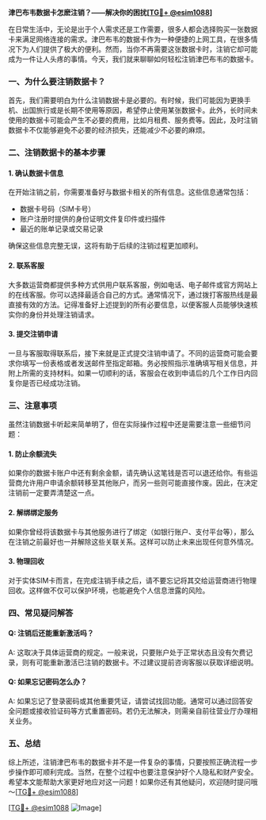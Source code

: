 **津巴布韦数据卡怎麽注销？——解决你的困扰[[TG💪+ @esim1088](https://t.me/s/esim1088)]**

在日常生活中，无论是出于个人需求还是工作需要，很多人都会选择购买一张数据卡来满足网络连接的需求。津巴布韦的数据卡作为一种便捷的上网工具，在很多情况下为人们提供了极大的便利。然而，当你不再需要这张数据卡时，注销它却可能成为一件让人头疼的事情。今天，我们就来聊聊如何轻松注销津巴布韦的数据卡。

### 一、为什么要注销数据卡？

首先，我们需要明白为什么注销数据卡是必要的。有时候，我们可能因为更换手机、出国旅行或是长期不使用等原因，希望停止使用某张数据卡。此外，长时间未使用的数据卡可能会产生不必要的费用，比如月租费、服务费等。因此，及时注销数据卡不仅能够避免不必要的经济损失，还能减少不必要的麻烦。

### 二、注销数据卡的基本步骤

#### 1. 确认数据卡信息
在开始注销之前，你需要准备好与数据卡相关的所有信息。这些信息通常包括：
- 数据卡号码（SIM卡号）
- 账户注册时提供的身份证明文件复印件或扫描件
- 最近的账单记录或交易记录

确保这些信息完整无误，这将有助于后续的注销过程更加顺利。

#### 2. 联系客服
大多数运营商都提供多种方式供用户联系客服，例如电话、电子邮件或官方网站上的在线客服。你可以选择最适合自己的方式。通常情况下，通过拨打客服热线是最直接有效的方法。记得准备好上述提到的所有必要信息，以便客服人员能够快速核实你的身份并处理注销请求。

#### 3. 提交注销申请
一旦与客服取得联系后，接下来就是正式提交注销申请了。不同的运营商可能会要求你填写一份表格或者发送邮件至指定邮箱。务必按照指示准确填写相关信息，并附上所需的支持材料。如果一切顺利的话，客服会在收到申请后的几个工作日内回复你是否已经成功注销。

### 三、注意事项

虽然注销数据卡听起来简单明了，但在实际操作过程中还是需要注意一些细节问题：

#### 1. 防止余额流失
如果你的数据卡账户中还有剩余金额，请先确认这笔钱是否可以退还给你。有些运营商允许用户申请余额转移至其他账户，而另一些则可能直接作废。因此，在决定注销前一定要弄清楚这一点。

#### 2. 解绑绑定服务
如果你曾经将该数据卡与其他服务进行了绑定（如银行账户、支付平台等），那么在注销之前最好也一并解除这些关联关系。这样可以防止未来出现任何意外情况。

#### 3. 物理回收
对于实体SIM卡而言，在完成注销手续之后，请不要忘记将其交给运营商进行物理回收。这样做不仅可以保护环境，也能避免个人信息泄露的风险。

### 四、常见疑问解答

#### Q: 注销后还能重新激活吗？
A: 这取决于具体运营商的规定。一般来说，只要账户处于正常状态且没有欠费记录，则有可能重新激活已注销的数据卡。不过建议提前咨询客服以获取详细说明。

#### Q: 如果忘记密码怎么办？
A: 如果忘记了登录密码或其他重要凭证，请尝试找回功能。通常可以通过回答安全问题或接收验证码等方式重置密码。若仍无法解决，则需亲自前往营业厅办理相关业务。

### 五、总结

综上所述，注销津巴布韦的数据卡并不是一件复杂的事情，只要按照正确流程一步步操作即可顺利完成。当然，在整个过程中也要注意保护好个人隐私和财产安全。希望本文能帮助大家更好地应对这一问题！如果你还有其他疑问，欢迎随时提问哦～[[TG💪+ @esim1088](https://t.me/s/esim1088)] 

[[TG💪+ @esim1088](https://t.me/s/esim1088) ![Image](https://i.postimg.cc/4NQfJmqS/Snipaste-2025-05-13-00-14-12.png)]